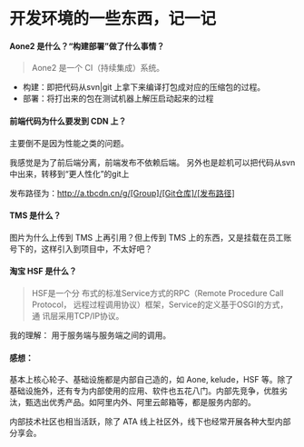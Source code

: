 ﻿开发环境的一些东西，记一记
=============================

#### Aone2 是什么？“构建部署”做了什么事情？

> Aone2 是一个 CI（持续集成）系统。

- 构建：即把代码从svn|git 上拿下来编译打包成对应的压缩包的过程。
- 部署：将打出来的包在测试机器上解压启动起来的过程


#### 前端代码为什么要发到 CDN 上？

主要倒不是因为性能之类的问题。

我感觉是为了前后端分离，前端发布不依赖后端。
另外也是趁机可以把代码从svn中出来，转移到“更人性化”的git上

发布路径为：http://a.tbcdn.cn/g/[Group]/[Git仓库]/[发布路径]


#### TMS 是什么？

图片为什么上传到 TMS 上再引用？但上传到 TMS 上的东西，又是挂载在员工账号下的，这样引入到项目中，不太好吧？


#### 淘宝 HSF 是什么？

> HSF是一个分 布式的标准Service方式的RPC（Remote Procedure Call Protocol， 远程过程调用协议）框架，Service的定义基于OSGI的方式，通 讯层采用TCP/IP协议。

我的理解：
用于服务端与服务端之间的调用。

#### 感想：

基本上核心轮子、基础设施都是内部自己造的，如 Aone, kelude，HSF 等。除了基础设施外，还有专为内部使用的应用、软件也五花八门。内部先竞争，优胜劣汰，甄选出优秀产品。如阿里内外、阿里云邮箱等，都是服务内部的。

内部技术社区也相当活跃，除了 ATA 线上社区外，线下也经常开展各种大型内部分享会。

